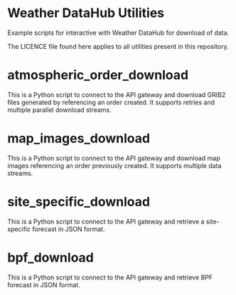 # Weather DataHub Utilities
Example scripts for interactive with Weather DataHub for download of data.

The LICENCE file found here applies to all utilities present in this repository.

# atmospheric_order_download

This is a Python script to connect to the API gateway and download GRIB2 files generated by referencing an order created.  It supports retries and multiple parallel download streams.

# map_images_download

This is a Python script to connect to the API gateway and download map images referencing an order previously created.  It supports multiple data streams.

# site_specific_download

This is a Python script to connect to the API gateway and retrieve a site-specific forecast in JSON format. 

# bpf_download

This is a Python script to connect to the API gateway and retrieve BPF forecast in JSON format. 